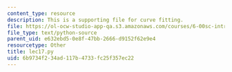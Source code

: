 ```yaml
---
content_type: resource
description: This is a supporting file for curve fitting.
file: https://ol-ocw-studio-app-qa.s3.amazonaws.com/courses/6-00sc-introduction-to-computer-science-and-programming-spring-2011/6b9734f234ad117b4733fc25f357ec22_lec17.py
file_type: text/python-source
parent_uid: e632ebd5-0e8f-47bb-2666-d9152f62e9e4
resourcetype: Other
title: lec17.py
uid: 6b9734f2-34ad-117b-4733-fc25f357ec22
---
```

